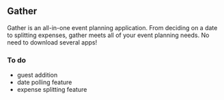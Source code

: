 ## Gather
Gather is an all-in-one event planning application. From deciding on a date to splitting expenses, gather meets all of your event planning needs. No need to download several apps! 

### To do
- guest addition 
- date polling feature
- expense splitting feature
